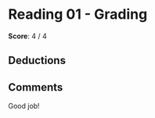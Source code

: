 Reading 01 - Grading
====================

**Score**: 4 / 4

Deductions
----------

Comments
--------

Good job!
